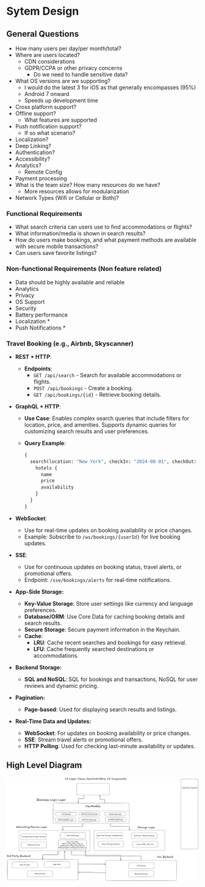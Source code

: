 # Sytem Design

## General Questions

- How many users per day/per month/total?
- Where are users located?
  - CDN considerations
  - GDPR/CCPA or other privacy concerns
    - Do we need to handle sensitive data?
- What OS versions are we supporting?
  - I would do the latest 3 for iOS as that generally encompasses (95%)
  - Android 7 onward
  - Speeds up development time
- Cross platform support?
- Offline support?
  - What features are supported
- Push notification support?
  - If so what scenario?
- Localization?
- Deep Linking?
- Authentication?
- Accessibility?
- Analytics?
  - Remote Config
- Payment processing
- What is the team size? How many resources do we have?
  - More resources allows for modularization
- Network Types (Wifi or Cellular or Both)?

### Functional Requirements

- What search criteria can users use to find accommodations or flights?
- What information/media is shown in search results?
- How do users make bookings, and what payment methods are available with secure mobile transactions?
- Can users save favorite listings?

### Non-functional Requirements (Non feature related)

- Data should be highly available and reliable
- Analytics
- Privacy
- OS Support
- Security
- Battery performance
- Localization *
- Push Notifications *

### Travel Booking (e.g., Airbnb, Skyscanner)

- **REST + HTTP**:
  - **Endpoints**:
    - `GET /api/search` - Search for available accommodations or flights.
    - `POST /api/bookings` - Create a booking.
    - `GET /api/bookings/{id}` - Retrieve booking details.

- **GraphQL + HTTP**:
  - **Use Case**: Enables complex search queries that include filters for location, price, and amenities. Supports dynamic queries for customizing search results and user preferences.
  - **Query Example**:

    ```graphql
    {
      search(location: "New York", checkIn: "2024-08-01", checkOut: "2024-08-10") {
        hotels {
          name
          price
          availability
        }
      }
    }
    ```

- **WebSocket**:
  - Use for real-time updates on booking availability or price changes.
  - Example: Subscribe to `/ws/bookings/{userId}` for live booking updates.

- **SSE**:
  - Use for continuous updates on booking status, travel alerts, or promotional offers.
  - Endpoint: `/sse/bookings/alerts` for real-time notifications.

- **App-Side Storage:**
  - **Key-Value Storage**: Store user settings like currency and language preferences.
  - **Database/ORM**: Use Core Data for caching booking details and search results.
  - **Secure Storage**: Secure payment information in the Keychain.
  - **Cache**:
    - **LRU**: Cache recent searches and bookings for easy retrieval.
    - **LFU**: Cache frequently searched destinations or accommodations.

- **Backend Storage:**
  - **SQL and NoSQL**: SQL for bookings and transactions, NoSQL for user reviews and dynamic pricing.

- **Pagination:**
  - **Page-based**: Used for displaying search results and listings.

- **Real-Time Data and Updates:**
  - **WebSocket**: For updates on booking availability or price changes.
  - **SSE**: Stream travel alerts or promotional offers.
  - **HTTP Polling**: Used for checking last-minute availability or updates.

## High Level Diagram

![Getting Started](iOSDesign.png)

